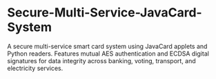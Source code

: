 # Secure-Multi-Service-JavaCard-System
A secure multi-service smart card system using JavaCard applets and Python readers. Features mutual AES authentication and ECDSA digital signatures for data integrity across banking, voting, transport, and electricity services.
